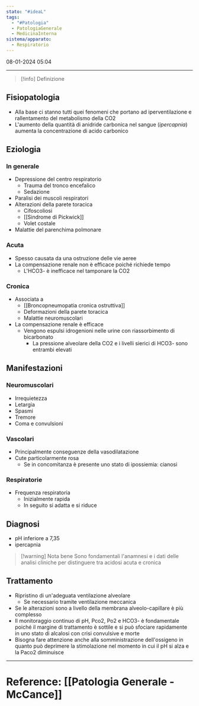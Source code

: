 ```yaml
---
stato: "#ideaL"
tags:
  - "#Patologia"
  - PatologiaGenerale
  - MedicinaInterna
sistema/apparato:
  - Respiratorio
---
```

08-01-2024 05:04

--- 

>[!info] Definizione
>

## Fisiopatologia
- Alla base ci stanno tutti quei fenomeni che portano ad iperventilazione e rallentamento del metabolismo della CO2
- L'aumento della quantità di anidride carbonica nel sangue (*ipercapnia*) aumenta la concentrazione di acido carbonico
## Eziologia
### In generale
- Depressione del centro respiratorio
	- Trauma del tronco encefalico
	- Sedazione
- Paralisi dei muscoli respiratori
- Alterazioni della parete toracica
	- Cifoscoliosi
	- [[Sindrome di Pickwick]]
	- Volet costale
- Malattie del parenchima polmonare
### Acuta
- Spesso causata da una ostruzione delle vie aeree
- La compensazione renale non è efficace poiché richiede tempo
	- L'HCO3- è inefficace nel tamponare la CO2

### Cronica
- Associata a
	- [[Broncopneumopatia cronica ostruttiva]]
	- Deformazioni della parete toracica
	- Malattie neuromuscolari
- La compensazione renale è efficace
	- Vengono espulsi idrogenioni nelle urine con riassorbimento di bicarbonato
		- La pressione alveolare della CO2 e i livelli sierici di HCO3- sono entrambi elevati
## Manifestazioni
### Neuromuscolari
- Irrequietezza
- Letargia
- Spasmi
- Tremore
- Coma e convulsioni
### Vascolari
- Principalmente conseguenze della vasodilatazione
- Cute particolarmente rosa
	- Se in concomitanza è presente uno stato di ipossiemia: cianosi
### Respiratorie
- Frequenza respiratoria 
	- Inizialmente rapida
	- In seguito si adatta e si riduce
## Diagnosi

- pH inferiore a 7,35
- ipercapnia

>[!warning] Nota bene
>Sono fondamentali l'anamnesi e i dati delle analisi cliniche per distinguere tra acidosi acuta e cronica

## Trattamento
- Ripristino di un'adeguata ventilazione alveolare
	- Se necessario tramite ventilazione meccanica
- Se le alterazioni sono a livello della membrana alveolo-capillare è più complesso
- Il monitoraggio continuo di pH, Pco2, Po2 e HCO3- è fondamentale poiché il margine di trattamento è sottile e si può sfociare rapidamente in uno stato di alcalosi con crisi convulsive e morte
- Bisogna fare attenzione anche alla somministrazione dell'ossigeno in quanto può deprimere la stimolazione nel momento in cui il pH si alza e la Paco2 diminuisce




--- 
# Reference: [[Patologia Generale - McCance]]